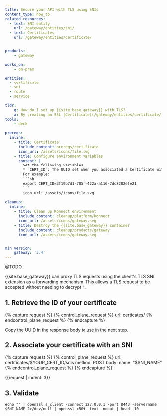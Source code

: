 ```yaml
---
title: Secure your API with TLS using SNIs
content_type: how_to
related_resources:
  - text: SNI entity
    url: /gateway/entities/sni/
  - text: Certificates
    url: /gateway/entities/certificate/


products:
    - gateway

works_on:
    - on-prem

entities: 
  - certificate
  - sni
  - route
  - service

tldr:
    q: How do I set up {{site.base_gateway}} with TLS?
    a: By creating an SSL [Certificate](/gateway/entities/certificate/), and associating it with an [SNI](/gateway/entities/sni/), you can force {{site.base_gateway}} to handle encrypted traffic.
tools:
    - deck

prereqs:
  inline:
    - title: Certificate
      include_content: prereqs/certificate
      icon_url: /assets/icons/file.svg
    - title: Configure environment variables
      content: |
        Set the following variables: 
        * `CERT_ID`: The UUID set when you associated a Certificate with {{site.base_gateway}}.
        For example: 
        ```sh
        export CERT_ID=3f19b7d1-705f-422a-a116-7dc8282efe21
        ```
        icon_url: /assets/icons/file.svg
    
cleanup:
  inline:
    - title: Clean up Konnect environment
      include_content: cleanup/platform/konnect
      icon_url: /assets/icons/gateway.svg
    - title: Destroy the {{site.base_gateway}} container
      include_content: cleanup/products/gateway
      icon_url: /assets/icons/gateway.svg
    

min_version:
    gateway: '3.4'
---
```


@TODO

{{site.base_gateway}} can proxy TLS requests using the client's TLS SNI extension as a forwarding mechanism. This allows a TLS request to be accepted without needing to decrypt it. 

## 1. Retrieve the ID of your certificate

{% capture request %}
{% control_plane_request %}
  url: certicates/
{% endcontrol_plane_request %}
{% endcapture %}

Copy the UUID in the response body to use in the next step. 

## 2. Associate your certificate with an SNI

{% capture request %}
{% control_plane_request %}
  url: certificates/$YOUR_CERT_ID/snis
  method: POST
  body:
      name: "$SNI_NAME"
{% endcontrol_plane_request %}
{% endcapture %}

{{request | indent: 3}}
<!-- vale on -->


## 3. Validate 

```
echo "" | openssl s_client -connect 127.0.0.1 -port 8443 -servername $SNI_NAME 2>/dev/null | openssl x509 -text -noout | head -10
```